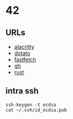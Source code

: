 # 42

## URLs

- [alacritty](https://github.com/alacritty/alacritty/blob/master/INSTALL.md)
- [dotato](https://github.com/msisdev/dotato/releases)
- [fastfetch](https://github.com/fastfetch-cli/fastfetch/releases)
- [gh](https://github.com/cli/cli/releases)
- [rust](https://rust-lang.org/learn/get-started/)

## intra ssh
```
ssh-keygen -t ecdsa
cat ~/.ssh/id_ecdsa.pub
```
